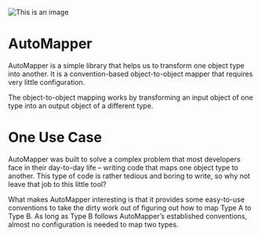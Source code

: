 ![This is an image](https://miro.medium.com/v2/resize:fit:720/format:webp/1*ZfJCCn77WhNA0191OJKBWw.jpeg)

# AutoMapper
AutoMapper is a simple library that helps us to transform one object type into another. It is a convention-based object-to-object mapper that requires very little configuration. 

The object-to-object mapping works by transforming an input object of one type into an output object of a different type.

# One Use Case
AutoMapper was built to solve a complex problem that most developers face in their day-to-day life – writing code that maps one object type to another. This type of code is rather tedious and boring to write, so why not leave that job to this little tool?

What makes AutoMapper interesting is that it provides some easy-to-use conventions to take the dirty work out of figuring out how to map Type A to Type B. As long as Type B follows AutoMapper’s established conventions, almost no configuration is needed to map two types.
